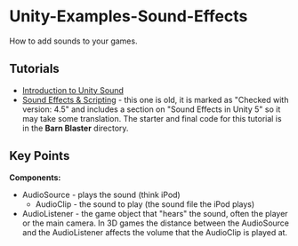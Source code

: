 # Unity-Examples-Sound-Effects

How to add sounds to your games.

## Tutorials

* [Introduction to Unity Sound](https://www.raywenderlich.com/6449-introduction-to-unity-sound)
* [Sound Effects & Scripting](https://unity3d.com/learn/tutorials/topics/audio/sound-effects-scripting) - this one is old, it is marked as "Checked with version: 4.5" and includes a section on "Sound Effects in Unity 5" so it may take some translation. The starter and final code for this tutorial is in the **Barn Blaster** directory.

## Key Points

**Components:**

* AudioSource - plays the sound (think iPod)
  - AudioClip - the sound to play (the sound file the iPod plays)
* AudioListener - the game object that "hears" the sound, often the player or the main camera. In 3D games the distance between the AudioSource and the AudioListener affects the volume that the AudioClip is played at.
